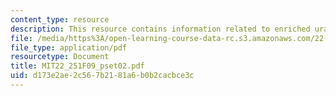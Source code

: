 ```yaml
---
content_type: resource
description: This resource contains information related to enriched uranium product.
file: /media/https%3A/open-learning-course-data-rc.s3.amazonaws.com/22-251-systems-analysis-of-the-nuclear-fuel-cycle-fall-2009/d173e2ae2c567b2181a6b0b2cacbce3c_MIT22_251F09_pset02.pdf
file_type: application/pdf
resourcetype: Document
title: MIT22_251F09_pset02.pdf
uid: d173e2ae-2c56-7b21-81a6-b0b2cacbce3c
---
```

